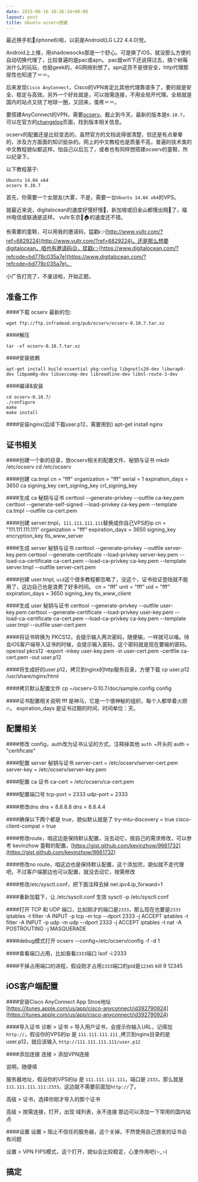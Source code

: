 ```yaml
---
date: 2015-08-16 10:36:34+00:00
layout: post
title: Ubuntu ocserv搭建
---
```


最近换手机📱(iphone6)啦，以前是Android(LG L22 4.4.0)党。

Android上上推，用shadowsocks那是一个舒心。可是换了iOS，就没那么方便的自动切换代理了，比较普遍的是pac或apn。
pac就wifi下还说得过去，搞个树莓派什么的玩玩，也挺geek的，4G网络别想了。apn这货不是很安全，http代理那尿性也知道了＝＝。

后来发现`Cisco AnyConnect`，Cisco的VPN肯定比其他代理靠谱多了，要的就是安全、稳定与高效。另外一个好处就是，可以按需连接，不用全局开代理。全局就是国内的站点又绕了地球一圈，又回来，蛋疼＝＝。

要搭建AnyConnect的VPN，需要[ocserv](http://www.infradead.org/ocserv/download.html)。截止到今天，最新的版本是`0.10.7`，可以在官方的[changelog](http://www.infradead.org/ocserv/changelog.html)页面，找到版本相关信息。

ocserv的配置还是比较变态的，虽然官方的文档说得很清楚，但还是有点晕晕的，涉及方方面面的知识挺杂的。网上的中文教程也是质量不高，普遍的技术类的中文教程貌似都这样。怕自己以后忘了，或者也有同样想搭建ocserv的童鞋，所以纪录下。

以下教程基于:

    Ubuntu 14.04 x64
    ocserv 0.10.7

<!-- more -->

首先，你需要一个女朋友(大雾，不是，需要一台`Ubuntu 14.04 x64`的VPS。

就最近来说，digitalocean的速度好慢好慢🐌，新加坡或旧金山都慢出翔💩了，福州电信或联通是这样。
vultr东京🐔🏠的速度还不错。

有需要的童鞋，可以用我的邀请码，猛戳👉[http://www.vultr.com/?ref=6829224](http://www.vultr.com/?ref=6829224)。还是那么想要digitalocean，咱也有邀请码😒，猛戳👉[https://www.digitalocean.com/?refcode=bd778c035a7e](https://www.digitalocean.com/?refcode=bd778c035a7e)。

小广告打完了，不废话啦，开始正题。

准备工作
------------

####下载 ocserv 最新的包:

    wget ftp://ftp.infradead.org/pub/ocserv/ocserv-0.10.7.tar.xz

####解压

    tar -xf ocserv-0.10.7.tar.xz

####安装依赖

    apt-get install build-essential pkg-config libgnutls28-dev libwrap0-dev libpam0g-dev libseccomp-dev libreadline-dev libnl-route-3-dev

####编译&安装

    cd ocserv-0.10.7/
    ./configure
    make
    make install

####安装nginx(后续下载user.p12，需要用到)
    apt-get install nginx

证书相关
------------

####创建一个新的目录，放ocserv相关的配置文件、秘钥与证书
    mkdir /etc/ocserv
    cd /etc/ocserv

####创建 ca.tmpl
    cn = "fff" 
    organization = "fff" 
    serial = 1 
    expiration_days = 3650
    ca 
    signing_key 
    cert_signing_key 
    crl_signing_key

####生成 ca 秘钥与证书
    certtool --generate-privkey --outfile ca-key.pem
    certtool --generate-self-signed --load-privkey ca-key.pem --template ca.tmpl --outfile ca-cert.pem

####创建 server.tmpl，`111.111.111.111`替换成你自己VPS的ip
    cn = "111.111.111.111" 
    organization = "fff" 
    expiration_days = 3650
    signing_key 
    encryption_key
    tls_www_server

####生成 server 秘钥与证书
    certtool --generate-privkey --outfile server-key.pem
    certtool --generate-certificate --load-privkey server-key.pem --load-ca-certificate ca-cert.pem --load-ca-privkey ca-key.pem --template server.tmpl --outfile server-cert.pem

####创建 user.tmpl, `uid`这个很多教程都忽略了，没这个，证书验证登陆就不能用了，这边自己也是浪费了好多时间。
    cn = "fff"
    unit = "fff"
    uid = "fff"
    expiration_days = 3650
    signing_key
    tls_www_client

####生成 user 秘钥与证书
    certtool --generate-privkey --outfile user-key.pem
    certtool --generate-certificate --load-privkey user-key.pem --load-ca-certificate ca-cert.pem --load-ca-privkey ca-key.pem --template user.tmpl --outfile user-cert.pem

####将证书转换为 PKCS12，会提示输入两次密码，随便输，一样就可以咯。待会iOS客户端导入证书的时候，会提示输入密码，这个密码就是现在要输的密码。
    openssl pkcs12 -export -inkey user-key.pem -in user-cert.pem -certfile ca-cert.pem -out user.p12

####将生成好的user.p12，拷贝到nginx的http服务目录，方便下载
     cp user.p12 /usr/share/nginx/html

####拷贝默认配置文件
    cp ~/ocserv-0.10.7/doc/sample.config config

####证书配置相关说明
    fff 是神马，它是一个很神秘的组织，每个人都举着火把🔥。
    expiration_days 是证书过期的时间，时间单位：天。


配置相关
------------

####修改 config，auth改为证书认证的方式，注释掉其他 `auth =`开头的
    auth = "certificate"

####配置 server 秘钥与证书
    server-cert = /etc/ocserv/server-cert.pem
    server-key = /etc/ocserv/server-key.pem

####配置 ca 证书
    ca-cert = /etc/ocserv/ca-cert.pem

####配置端口号
    tcp-port = 2333
    udp-port = 2333

####修改dns
    dns = 8.8.8.8
    dns = 8.8.4.4

####确保以下两个都是 true，貌似默认就是了
    try-mtu-discovery = true
    cisco-client-compat = true

####修改route，咱这边是保持默认配置，没去动它，按自己的需求修改，可以参考 kevinzhow 童鞋的配置，[https://gist.github.com/kevinzhow/9661732](https://gist.github.com/kevinzhow/9661732)

####修改no route，咱这边也是保持默认配置，这个添加完，貌似就不走代理吧，不过客户端那边也可以配置，就没去动它，按需修改

####修改/etc/sysctl.conf，把下面注释去掉
    net.ipv4.ip_forward=1

####重新加载下，让 /etc/sysctl.conf 生效
    sysctl -p /etc/sysctl.conf

####打开 TCP 和 UDP 端口，比如刚才的端口是`2333`，那么现在也要是`2333`
    iptables -t filter -A INPUT -p tcp -m tcp --dport 2333 -j ACCEPT
    iptables -t filter -A INPUT -p udp -m udp --dport 2333 -j ACCEPT
    iptables -t nat -A POSTROUTING  -j MASQUERADE

####debug模式打开
    ocserv --config=/etc/ocserv/config -f -d 1

####查看端口占用，比如查看`2333`端口
    lsof -i:2333

####干掉占用端口的进程，假设刚才占用`2333`端口的pid是`12345`
    kill 9 12345

iOS客户端配置
------------

####安装Cisco AnyConnect
App Stroe地址[https://itunes.apple.com/us/app/cisco-anyconnect/id392790924](https://itunes.apple.com/us/app/cisco-anyconnect/id392790924)

####导入证书
诊断 > 证书 > 导入用户证书，会提示你输入URL，记得加`http://`，假设你的VPS的ip 是 `111.111.111.111` ,拷贝到nginx目录的是user.p12，就应该输入 `http://111.111.111.111/user.p12` 

####添加连接
连接 > 添加VPN连接

说明，随便填

服务器地址，假设你的VPS的ip 是 `111.111.111.111`，端口是 `2333`，那么就是 `111.111.111.111:2333`，这边就不需要前面加`http://`了。

高级 > 证书，选择你刚才导入的那个证书

高级 > 按需连接，打开，出现 域列表，永不连接 那边可以添加一下常用的国内站点

####设置
设置 > 阻止不信任的服务器，这个关掉，不然使用自己颁发的证书会有问题

设置 > VPN FIPS模式，这个打开，貌似会比较稳定，心里作用吧(¬_¬)

搞定
------------